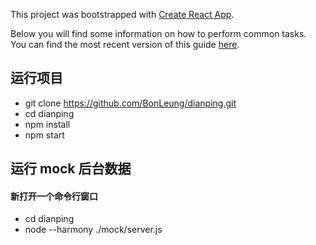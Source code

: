 This project was bootstrapped with [Create React App](https://github.com/facebookincubator/create-react-app).

Below you will find some information on how to perform common tasks.<br>
You can find the most recent version of this guide [here](https://github.com/facebookincubator/create-react-app/blob/master/packages/react-scripts/template/README.md).

## 运行项目
- git clone https://github.com/BonLeung/dianping.git
- cd dianping 
- npm install 
- npm start

## 运行 mock 后台数据
#### 新打开一个命令行窗口
- cd dianping
- node --harmony ./mock/server.js

